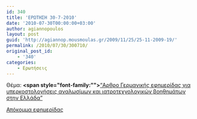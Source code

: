 ```yaml
---
id: 340
title: 'ΕΡΩΤΗΣΗ 30-7-2010'
date: '2010-07-30T00:00:00+03:00'
author: agiannopoulos
layout: post
guid: 'http://agiannop.mousmoulas.gr/2009/11/25/25-11-2009-19/'
permalink: /2010/07/30/300710/
original_post_id:
    - '340'
categories:
    - Ερωτήσεις
---
```


Θέμα: **<span style="font-family:""></span>**[“Αρθρο Γερμανικής εφημερίδας για υπερκοστολογήσεις αναλωσίμων και ιατροτεχνολογικών βοηθημάτων στην Ελλάδα”](/wp-content/uploads/2009/11/30072010_germaniki_efimerida.pdf)

[Απόκομμα εφημερίδας](/wp-content/uploads/2009/11/hellas-kartell2.pdf)